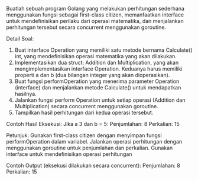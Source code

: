Buatlah sebuah program Golang yang melakukan perhitungan sederhana menggunakan fungsi sebagai first-class citizen, memanfaatkan interface untuk mendefinisikan perilaku dari operasi matematika, dan menjalankan perhitungan tersebut secara concurrent menggunakan goroutine.

Detail Soal:

1. Buat interface Operation yang memiliki satu metode bernama Calculate() int, yang mendefinisikan operasi matematika yang akan dilakukan.
2. Implementasikan dua struct: Addition dan Multiplication, yang akan mengimplementasikan interface Operation. Keduanya harus memiliki properti a dan b (dua bilangan integer yang akan dioperasikan).
3. Buat fungsi performOperation yang menerima parameter Operation (interface) dan menjalankan metode Calculate() untuk mendapatkan hasilnya.
4. Jalankan fungsi perform Operation untuk setiap operasi (Addition dan Multiplication) secara concurrent menggunakan goroutine.
5. Tampilkan hasil perhitungan dari kedua operasi tersebut.

Contoh Hasil Eksekusi:
Jika a 3 dan b = 5:
Penjumlahan: 8
Perkalian: 15

Petunjuk:
Gunakan first-class citizen dengan menyimpan fungsi performOperation dalam variabel.
Jalankan operasi perhitungan dengan menggunakan goroutine untuk penjumlahan dan perkalian.
Gunakan interface untuk mendefinisikan operasi perhitungan

Contoh Output (eksekusi dilakukan secara concurrent):
Penjumlahan: 8
Perkalian: 15
